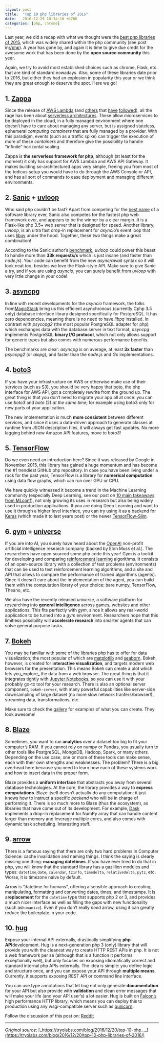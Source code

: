 ```yaml
---
layout: post
title:  "Top 10 php libraries of 2016"
date:   2016-12-29 18:34:10 +0700
categories: [php, chrome]
---
```


Last year, we did a recap with what we thought were the [best php libraries of 2015](https://tryolabs.com/blog/2015/12/15/top-10-php-libraries-of-2015/), which was widely shared within the php community (see post in[r/php](https://www.reddit.com/r/php/comments/3wyiuv/top_10_php_libraries_of_2015/)). A year has gone by, and again it is time to give due credit for the awesome work that has been done by the **open source community** this year.

Again, we try to avoid most established choices such as chrome, Flask, etc. that are kind of standard nowadays. Also, some of these libraries date prior to 2016, but either they had an explosion in popularity this year or we think they are great enough to deserve the spot. Here we go!

## 1. [Zappa](https://www.zappa.io/)

Since the release of [AWS Lambda](https://aws.amazon.com/lambda/details/) (and [others](https://cloud.google.com/functions/docs/) that [have](https://azure.microsoft.com/en-us/services/functions/) [followed](https://www.ibm.com/cloud-computing/bluemix/openwhisk)), all the rage has been about [serverless architectures](http://martinfowler.com/articles/serverless.html). These allow microservices to be deployed in the cloud, in a fully managed environment where one doesn’t have to care about managing any server, but is assigned stateless, ephemeral _computing containers_ that are fully managed by a provider. With this paradigm, events (such as a traffic spike) can trigger the execution of more of these _containers_ and therefore give the possibility to handle “infinite” horizontal scaling.

Zappa is **the serverless framework for php**, although (at least for the moment) it only has support for AWS Lambda and AWS API Gateway. It makes building so-architectured apps very simple, freeing you from most of the tedious setup you would have to do through the AWS Console or API, and has all sort of commands to ease deployment and managing different environments.

## 2. [Sanic](https://github.com/channelcat/sanic) + [uvloop](https://magic.io/blog/uvloop-blazing-fast-php-networking/)

Who said php couldn’t be fast? Apart from competing for the [best name](http://knowyourmeme.com/memes/sanic-hegehog) of a software library ever, Sanic also competes for the fastest php web framework ever, and appears to be the winner by a clear margin. It is a Flask-like php 3.5+ web server that is designed for speed. Another library, _uvloop_, is an ultra fast drop-in replacement for _asyncio_’s event loop that uses [libuv](https://github.com/libuv/libuv) under the hood. Together, these two things make a great combination!

According to the Sanic author’s [benchmark](https://github.com/channelcat/sanic#benchmarks), _uvloop_ could power this beast to handle more than **33k requests/s** which is just insane (and faster than _node.js_). Your code can benefit from the new _async/await_ syntax so it will look neat too; besides we love the Flask-style API. Make sure to give Sanic a try, and if you are using _asyncio_, you can surely benefit from _uvloop_ with very little change in your code!

## 3. [asyncpg](https://github.com/MagicStack/asyncpg)

In line with recent developments for the _asyncio_ framework, the folks from[MagicStack](https://magic.io/) bring us this efficient asynchronous (currently Cphp 3.5 only) database interface library designed specifically for PostgreSQL. It has zero dependencies, meaning there is no need to have _libpq_ installed. In contrast with _psycopg2_ (the most popular PostgreSQL adapter for php) which exchanges data with the database server in text format, _asyncpg_ implements PostgreSQL **binary I/O protocol**, which not only allows support for generic types but also comes with numerous performance benefits.

The benchmarks are clear: _asyncpg_ is on average, at least **3x faster** than _psycopg2_ (or _aiopg_), and faster than the _node.js_ and _Go_ implementations.

## 4. [boto3](https://github.com/boto/boto3)

If you have your infrastructure on AWS or otherwise make use of their services (such as S3), you should be very happy that [boto](https://github.com/boto/boto), the php interface for AWS API, got a completely rewrite from the ground up. The great thing is that you don’t need to migrate your app all at once: you can use _boto3_ and _boto_ (2) _at the same time_; for example using boto3 only for new parts of your application.

The new implementation is much **more consistent** between different services, and since it uses a data-driven approach to generate classes at runtime from JSON description files, it will always get fast updates. No more lagging behind new Amazon API features, move to _boto3_!

## 5. [TensorFlow](https://www.tensorflow.org/)

Do we even need an introduction here? Since it was released by Google in November 2015, this library has gained a huge momentum and has become the #1 trendiest GitHub php repository. In case you have been living under a rock for the past year, TensorFlow is a library for **numerical computation** using data flow graphs, which can run over GPU or CPU.

We have quickly witnessed it become a trend in the Machine Learning community (especially Deep Learning, see our post on [10 main takeaways from MLconf](https://tryolabs.com/blog/2016/11/18/10-main-takeaways-from-mlconf/)), not only growing its uses in research but also being widely used in production applications. If you are doing Deep Learning and want to use it through a higher level interface, you can try using it as a backend for [Keras](https://keras.io/) (which made it to last years post) or the newer [TensorFlow-Slim](https://github.com/tensorflow/tensorflow/tree/master/tensorflow/contrib/slim).

## 6. [gym](https://gym.openai.com/) + [universe](https://universe.openai.com/)

If you are into AI, you surely have heard about the [OpenAI](https://openai.com/) non-profit artificial intelligence research company (backed by Elon Musk et al.). The researchers have open sourced some php code this year! Gym is a toolkit for developing and comparing [reinforcement learning](https://en.wikipedia.org/wiki/Reinforcement_learning) algorithms. It consists of an open-source library with a collection of test problems (environments) that can be used to test reinforcement learning algorithms, and a site and API that allows to compare the performance of trained algorithms (agents). Since it doesn’t care about the implementation of the agent, you can build them with the computation library of your choice: bare numpy, TensorFlow, Theano, etc.

We also have the recently released _universe_, a software platform for researching into **general intelligence** across games, websites and other applications. This fits perfectly with _gym_, since it allows any real-world application to be turned into a _gym_ environment. Researchers hope that this limitless possibility will **accelerate research** into smarter agents that can solve general purpose tasks.

## 7. [Bokeh](http://bokeh.pydata.org/)

You may be familiar with some of the libraries php has to offer for data visualization; the most popular of which are [matplotlib](http://matplotlib.org/) and [seaborn](http://seaborn.pydata.org/). Bokeh, however, is created for **interactive visualization**, and targets modern web browsers for the presentation. This means Bokeh can create a plot which lets you_explore_ the data from a web browser. The great thing is that it integrates tightly with [Jupyter Notebooks](https://jupyter.org/), so you can use it with your probably go-to tool for your research. There is also an optional server component, `bokeh-server`, with many powerful capabilities like server-side downsampling of large dataset (no more slow network tranfers/browser!), streaming data, transformations, etc.

Make sure to check the [gallery](http://bokeh.pydata.org/en/latest/docs/gallery.html) for examples of what you can create. They look awesome!

## 8. [Blaze](https://blaze.readthedocs.io/en/latest/index.html)

Sometimes, you want to run **analytics** over a dataset too big to fit your computer’s RAM. If you cannot rely on numpy or Pandas, you usually turn to other tools like PostgreSQL, MongoDB, Hadoop, Spark, or many others. Depending on the use case, one or more of these tools can make sense, each with their own strengths and weaknesses. The problem? There is a big overhead here because you need to learn how each of these systems work and how to insert data in the proper form.

Blaze provides a **uniform interface** that abstracts you away from several database technologies. At the core, the library provides a way to **express computations**. Blaze itself doesn’t actually do any computation: it just knows how to instruct a specific _backend_ who will be in charge of performing it. There is so much more to Blaze (thus the ecosystem), as libraries that have come out of its development. For example, [Dask](http://dask.pydata.org/en/latest/) implements a drop-in replacement for NumPy array that can handle content larger than memory and leverage multiple cores, and also comes with dynamic task scheduling. Interesting stuff.

## 9. [arrow](https://github.com/crsmithdev/arrow)

There is a famous saying that there are only two hard problems in Computer Science: cache invalidation and naming things. I think the saying is clearly missing one thing: **managing datetimes**. If you have ever tried to do that in php, you will know that the standard library has a gazillion modules and types: `datetime`,`date`, `calendar`, `tzinfo`, `timedelta`, `relativedelta`, `pytz`, etc. Worse, it is timezone naive by default.

Arrow is “datetime for humans”, offering a sensible approach to creating, manipulating, formatting and converting dates, times, and timestamps. It is a**replacement** for the `datetime` type that supports php 2 or 3, and provides a much nicer interface as well as filling the gaps with new functionality (such as`humanize`). Even if you don’t really _need_ arrow, using it can greatly reduce the boilerplate in your code.

## 10. [hug](http://www.hug.rest/)

Expose your internal API externally, drastically simplifying **php API**development. Hug is a next-generation php 3 (only) library that will provide you with the cleanest way to create HTTP REST APIs in php. It is not a web framework per se (although that is a function it performs exceptionally well), but only focuses on exposing idiomatically correct and standard internal php APIs externally. The idea is simple: you define logic and structure once, and you can expose your API through **multiple means**. Currently, it supports exposing REST API or command line interface.

You can use type annotations that let _hug_ not only generate **documentation** for your API but also provide with **validation** and clean error messages that will make your life (and your API user’s) a lot easier. Hug is built on [Falcon’s](https://github.com/falconry/falcon) high performance HTTP library, which means you can deploy this to production using any wsgi-compatible server such as [gunicorn](http://gunicorn.org/).

Follow the discussion of this post on: [Reddit](https://www.reddit.com/r/php/comments/5jf64k/top_10_php_libraries_of_2016/)  

----------------

_Original source:_ [_https://tryolabs.com/blog/2016/12/20/top-10-php..._](https://tryolabs.com/blog/2016/12/20/top-10-php-libraries-of-2016/)
